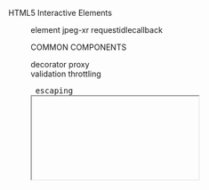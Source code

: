 HTML5 Interactive Elements
<menu> element 
jpeg-xr
requestidlecallback

COMMON COMPONENTS
<base> decorator 
<href> proxy
<form> validation
<canvas> throttling
<pre> escaping
<iframe> cors
bookmarklet csp
<img> srcset
<svg> transclusion
wai-aria
i18n

ES6 Modules

With CommonJS, on the other hand, the shape of a module is not known until after the code is evaluated. What this means is, without making significant changes to the ECMAScript language spec, it will not be possible to use Named Imports from a CommonJS module. 

<pre>
Pattern Category &#x9; Library &#x9; API Method Name &#x9; URL
Exception Handler &#x9; React &#x9;&#x9; componentDidCatch &#x9; https://reactjs.org/docs/error-boundaries.html

</pre>
REFERENCES
* http://devdocs.io/requirejs/
* http://grml.in/learn/
* https://bugzilla.mozilla.org/buglist.cgi?quicksearch=product%3Adevtools+summary%3Areact+component%3Ageneral+resolution%3Afixed
* https://hackernoon.com/transforming-callbacks-into-promises-and-back-again-e274c7cf7293
* http://vuetips.com/vue-web-components
* https://marketing.adobe.com/resources/help/en_US/sc/implement/accelerated-mobile-pages.html
* https://www.webcomponents.org/specs
* https://developers.google.com/web/updates/2017/01/webcomponents-org
* https://onsen.io/blog/create-reusable-future-proof-ui-components-with-custom-elements-v1-web-components/
* https://skatejs.gitbooks.io/skatejs/content/docs/api/Component.html#connectedcallback---supersedes-static-attached
* http://robdodson.me/interoperable-custom-elements/
* https://webkit.org/blog/7027/introducing-custom-elements/
* https://steele.blue/custom-elements-angularjs/
* https://material.io/components/web/docs/framework-integration/
* http://krasimirtsonev.com/blog/article/react-js-in-design-patterns
* http://vuetips.com/global-event-bus
* https://staltz.com/nothing-new-in-react-and-flux-except-one-thing.html
* https://reactjs.org/docs/uncontrolled-components.html 
* https://daveceddia.com/angular-directives-mapped-to-react/
* https://docs.microsoft.com/en-us/sharepoint/dev/general-development/build-reusable-components-for-sharepoint
* http://josdejong.com/blog/2015/01/06/code-reuse/
* https://circleci.com/blog/why-we-broke-our-philosophical-vows-to-bring-you-circleci-2-0/
* http://dehora.net/journal/2008/06/24/plugin-pros-and-cons/
* https://gcc.gnu.org/wiki/GCC_Plugins
* https://thorsten-hans.com/i18n-in-angular-apps-c0ed022c8a02
* https://www.npmjs.com/package/react-mutation-observer
* https://yiochen.github.io/blog/post/state-aware-pipe/
* https://stackoverflow.com/questions/40788115/reactjs-how-to-know-when-a-component-is-removed-from-dom
* https://marcysutton.github.io/react-a11y-presentation/#/8
* https://medium.com/@StartXLabs/how-to-get-react-js-to-work-with-fullcalendar-js-9d4c1270b4b
* https://moz.com/blog/accelerated-mobile-pages-whiteboard-friday
* https://reactjs.org/blog/2017/07/26/error-handling-in-react-16.html
* http://lucybain.com/blog/2018/react-js-pure-component/
* https://60devs.com/pure-component-in-react.html
* https://github.com/facebook/react/issues/7778
* https://www.youtube.com/watch?v=dRo_egw7tBc
* https://github.com/facebook/react/issues/3657
* http://cheng.logdown.com/posts/2016/03/23/672523
* https://medium.com/@esamatti/react-js-pure-render-performance-anti-pattern-fb88c101332f
* https://material.io/guidelines/components/widgets.html#widgets-behavior
* https://www.w3.org/blog/wai-components-gallery/
* https://spin.atomicobject.com/2016/04/05/single-page-app-components/
* https://medium.com/@TheStrazz86/create-a-fully-reactive-ui-framework-with-javascript-proxies-and-virtual-dom-c6fb28253776
* https://www.frontendhandbook.com/tools/ui.html
* https://www.w3.org/TR/xhtml11/xhtml11_schema.html#a_xhtml11_schema
* https://www.w3.org/TR/xml-events/
* https://medium.com/@samerbuna/you-dont-know-node-6515a658a1ed
* https://medium.com/the-node-js-collection/node-js-and-the-web-tooling-benchmark-c982a88cf5b6
* https://hackernoon.com/react-stateless-functional-components-nine-wins-you-might-have-overlooked-997b0d933dbc
* https://javascriptplayground.com/functional-stateless-components-react/
* https://github.com/facebook/react/issues/11896
* https://stackoverflow.com/questions/43922508/clear-and-reset-form-input-fields
* https://www.lullabot.com/articles/processing-forms-in-react
* https://stackoverflow.com/questions/43085762/how-to-pass-form-values-as-formdata-in-reactjs-on-submit-function
* https://medium.com/dailyjs/combining-react-with-socket-io-for-real-time-goodness-d26168429a34
* https://blog.benestudio.co/test-driven-react-js-development-react-js-unit-testing-with-enzyme-and-jest-366190741169
* https://codeburst.io/revisiting-node-js-testing-part-1-84c33bb4d711
* https://www.ynonperek.com/2017/09/07/6-react-mistakes-to-avoid/
* https://j5bot.github.io/react-capitalized-reference-dynamic-component-demo/
https://philipwalton.com/articles/responsive-components-a-solution-to-the-container-queries-problem/
https://www.filamentgroup.com/lab/accessible-responsive.html
https://stackoverflow.com/questions/38442091/how-to-do-responsive-components-in-angular2
https://github.com/facebook/react/issues/2127
https://medium.com/@kennethrohde/progressive-web-apps-coming-to-all-chrome-platforms-80e31272e2a8
https://infrequently.org/2015/06/progressive-apps-escaping-tabs-without-losing-our-soul/
https://developers.google.com/web/fundamentals/codelabs/your-first-pwapp/
https://auth0.com/blog/introduction-to-progressive-web-apps-push-notifications-part-3/
https://pwa-directory.appspot.com
http://debuggerdotbreak.judahgabriel.com/2018/04/13/i-built-a-pwa-and-published-it-in-3-app-stores-heres-what-i-learned/
https://www.smashingmagazine.com/2018/02/media-queries-responsive-design-2018/
http://neekey.net/2016/08/28/implementing-responsive-design-in-react/
https://developer.salesforce.com/page/Webinar_FAQ:_Intro_to_Force.com_Canvas
https://developer.salesforce.com/blogs/developer-relations/2016/05/streaming-salesforce-events-heroku-kafka.html
https://engineering.salesforce.com/the-full-picture-on-http-2-and-hol-blocking-7f964b34d205
https://engineering.salesforce.com/delivering-mobile-data-tcp-or-udp-95d9d271be2f
https://engineering.salesforce.com/the-full-picture-on-http-2-and-hol-blocking-7f964b34d205
https://developer.salesforce.com/page/Network_Best_Practices_for_Salesforce_Architects
https://www.bennadel.com/blog/2860-an-experiment-in-what-react-s-jsx-might-feel-like-in-angularjs.htm
https://github.com/facebook/react/issues/2401
https://medium.com/javascript-scene/jsx-looks-like-an-abomination-1c1ec351a918
https://yuilibrary.com/yui/docs/imageloader/
https://stuartashworth.com/blog/handling-image-load-errors-in-ext-js-universal-apps/
https://mootools.net/more/docs/1.6.0/Utilities/Assets
https://developer.microsoft.com/en-us/microsoft-edge/platform/issues/15841301/
https://docs.microsoft.com/en-us/microsoft-edge/progressive-web-apps/get-started
https://steffenjahr.de/2017/05/12/microsoft-edge-and-you-pwa-service-worker-ahead/
https://docs.microsoft.com/en-us/microsoft-edge/progressive-web-apps/windows-features
https://blogs.windows.com/msedgedev/2018/02/06/welcoming-progressive-web-apps-edge-windows-10/
https://medium.com/the-node-js-collection/an-update-on-es6-modules-in-node-js-42c958b890c